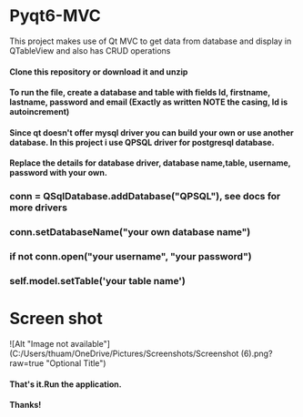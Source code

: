# Pyqt6-MVC
This project makes use of Qt MVC to get data from database and display in QTableView and also has CRUD operations

#### Clone this repository or download it and unzip
#### To run the file, create a database and table with fields Id, firstname, lastname, password and email (Exactly as written NOTE the casing, Id is autoincrement)
#### Since qt doesn't offer mysql driver you can build your own or use another database. In this project i use QPSQL driver for postgresql database.
#### Replace the details for database driver, database name,table, username, password with your own.
### conn = QSqlDatabase.addDatabase("QPSQL"), see docs for more drivers
### conn.setDatabaseName("your own database name")
### if not conn.open("your username", "your password")
### self.model.setTable('your table name')

# Screen shot
![Alt "Image not available"](C:/Users/thuam/OneDrive/Pictures/Screenshots/Screenshot (6).png?raw=true "Optional Title")


#### That's it.Run the application.
#### Thanks!
